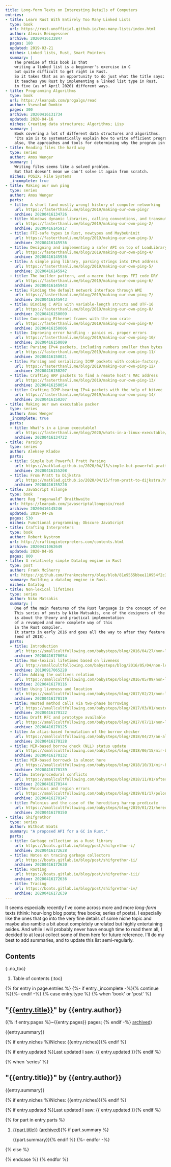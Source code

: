 ```yaml
---
title: Long-form Texts on Interesting Details of Computers
entries:
- title: Learn Rust With Entirely Too Many Linked Lists
  type: book
  url: https://rust-unofficial.github.io/too-many-lists/index.html
  author: Alexis Beingessner
  archive: 20200416132847
  pages: 180
  updated: 2019-03-21
  niches: Linked lists, Rust, Smart Pointers
  summary: |
    The premise of this book is that
    writing a linked list is a beginner's exercise in C
    but quite difficult to get right in Rust.
    So it takes that as an opportunity to do just what the title says:
    It teaches you Rust by implementing a linked list type in Rust,
    in five (as of April 2020) different ways.
- title: Programming Algorithms
  type: book
  url: https://leanpub.com/progalgs/read
  author: Vsevolod Domkin
  pages: 300
  archive: 20200416131734
  updated: 2020-04-16
  niches: Creating data structures; Algorithms; Lisp
  summary: |
    Book covering a lot of different data structures and algorithms.
    "Its aim is to systematically explain how to write efficient programs and,
    also, the approaches and tools for determining why the program isn’t efficient enough."
- title: Reading files the hard way
  type: series
  author: Amos Wenger
  summary: |
    Writing files seems like a solved problem.
    But that doesn't mean we can't solve it again from scratch.
  niches: POSIX; File Systems
  _incomplete: true
- title: Making our own ping
  type: series
  author: Amos Wenger
  parts:
  - title: A short (and mostly wrong) history of computer networking 
    url: https://fasterthanli.me/blog/2019/making-our-own-ping/
    archive: 20200416134726
  - title: Windows dynamic libraries, calling conventions, and transmute
    url: https://fasterthanli.me/blog/2019/making-our-own-ping-2/
    archive: 20200416145917
  - title: FFI-safe types in Rust, newtypes and MaybeUninit
    url: https://fasterthanli.me/blog/2019/making-our-own-ping-3/
    archive: 20200416145936
  - title: Designing and implementing a safer API on top of LoadLibrary
    url: https://fasterthanli.me/blog/2019/making-our-own-ping-4/
    archive: 20200416145936
  - title: A simple ping library, parsing strings into IPv4 address
    url: https://fasterthanli.me/blog/2019/making-our-own-ping-5/
    archive: 20200416145942
  - title: The builder pattern, and a macro that keeps FFI code DRY
    url: https://fasterthanli.me/blog/2019/making-our-own-ping-6/
    archive: 20200416145943
  - title: Finding the default network interface through WMI
    url: https://fasterthanli.me/blog/2019/making-our-own-ping-7/
    archive: 20200416145943
  - title: Binding C APIs with variable-length structs and UTF-16
    url: https://fasterthanli.me/blog/2019/making-our-own-ping-8/
    archive: 20200416150009
  - title: Consuming Ethernet frames with the nom crate
    url: https://fasterthanli.me/blog/2019/making-our-own-ping-9/
    archive: 20200416150006
  - title: Improving error handling - panics vs. proper errors
    url: https://fasterthanli.me/blog/2019/making-our-own-ping-10/
    archive: 20200416150009
  - title: Parsing IPv4 packets, including numbers smaller than bytes
    url: https://fasterthanli.me/blog/2019/making-our-own-ping-11/
    archive: 20200416150021
  - title: Parsing and serializing ICMP packets with cookie-factory.
    url: https://fasterthanli.me/blog/2019/making-our-own-ping-12/
    archive: 20200416150207
  - title: Crafting ARP packets to find a remote host's MAC address
    url: https://fasterthanli.me/blog/2019/making-our-own-ping-13/
    archive: 20200416150054
  - title: Crafting ICMP-bearing IPv4 packets with the help of bitvec
    url: https://fasterthanli.me/blog/2019/making-our-own-ping-14/
    archive: 20200416150207
- title: Making our own executable packer
  type: series
  author: Amos Wenger
  _incomplete: true
  parts:
  - title: What's in a Linux executable?
    url: https://fasterthanli.me/blog/2020/whats-in-a-linux-executable/
    archive: 20200416134722
- title: Parsing
  type: series
  author: Aleksey Kladov
  parts:
  - title: Simple but Powerful Pratt Parsing
    url: https://matklad.github.io/2020/04/13/simple-but-powerful-pratt-parsing.html
    archive: 20200416155208
  - title: From Pratt to Dijkstra
    url: https://matklad.github.io/2020/04/15/from-pratt-to-dijkstra.html
    archive: 20200416155220
- title: JavaScript Allongé
  type: book
  author: Reg “raganwald” Braithwaite
  url: https://leanpub.com/javascriptallongesix/read
  archive: 20200416145246
  updated: 2019-04-26
  pages: 530
  niches: Functional programming; Obscure JavaScript
- title: Crafting Interpreters
  type: book
  author: Robert Nystrom
  url: http://craftinginterpreters.com/contents.html
  archive: 20200411062649
  updated: 2020-04-05
  pages: 800
- title: A relatively simple Datalog engine in Rust
  type: post
  author: Frank McSherry
  url: https://github.com/frankmcsherry/blog/blob/81e9555bbee110954f2c3d35caf86ea7e7612fa6/posts/2018-05-19.md
  summary: Building a datalog engine in Rust.
  niches: Datalog
- title: Non-lexical lifetimes
  type: series
  author: Niko Matsakis
  summary: |
    One of the main features of the Rust language is the concept of ownership and lifetimes.
    This series of posts by Niko Matsakis, one of the designers of the Rust language,
    is about the theory and practical implementation
    of a revamped and more complete way of this
    in the Rust compiler.
    It starts in early 2016 and goes all the way to after they feature landed
    (end of 2018).
  parts:
  - title: Introduction
    url: https://smallcultfollowing.com/babysteps/blog/2016/04/27/non-lexical-lifetimes-introduction/
    archive: 20200416170054
  - title: Non-lexical lifetimes based on liveness
    url: http://smallcultfollowing.com/babysteps/blog/2016/05/04/non-lexical-lifetimes-based-on-liveness/
    archive: 20190917065228
  - title: Adding the outlives relation
    url: https://smallcultfollowing.com/babysteps/blog/2016/05/09/non-lexical-lifetimes-adding-the-outlives-relation/
    archive: 20200416170116
  - title: Using liveness and location
    url: https://smallcultfollowing.com/babysteps/blog/2017/02/21/non-lexical-lifetimes-using-liveness-and-location/
    archive: 20200416170119
  - title: Nested method calls via two-phase borrowing
    url: https://smallcultfollowing.com/babysteps/blog/2017/03/01/nested-method-calls-via-two-phase-borrowing/
    archive: 20200416170122
  - title: Draft RFC and prototype available
    url: https://smallcultfollowing.com/babysteps/blog/2017/07/11/non-lexical-lifetimes-draft-rfc-and-prototype-available/
    archive: 20200416170125
  - title: An alias-based formulation of the borrow checker
    url: https://smallcultfollowing.com/babysteps/blog/2018/04/27/an-alias-based-formulation-of-the-borrow-checker/
    archive: 20200416170128
  - title: MIR-based borrow check (NLL) status update
    url: https://smallcultfollowing.com/babysteps/blog/2018/06/15/mir-based-borrow-check-nll-status-update/
    archive: 20200416170132
  - title: MIR-based borrowck is almost here
    url: https://smallcultfollowing.com/babysteps/blog/2018/10/31/mir-based-borrowck-is-almost-here/
    archive: 20200416170139
  - title: Interprocedural conflicts
    url: https://smallcultfollowing.com/babysteps/blog/2018/11/01/after-nll-interprocedural-conflicts/
    archive: 20200416170144
  - title: Polonius and region errors
    url: https://smallcultfollowing.com/babysteps/blog/2019/01/17/polonius-and-region-errors/
    archive: 20200416170147
  - title: Polonius and the case of the hereditary harrop predicate
    url: https://smallcultfollowing.com/babysteps/blog/2019/01/21/hereditary-harrop-region-constraints/
    archive: 20200416170150
- title: Shifgrethor
  type: series
  author: Without Boats
  summary: "A proposed API for a GC in Rust."
  parts:
  - title: Garbage collection as a Rust library
    url: https://boats.gitlab.io/blog/post/shifgrethor-i/
    archive: 20200416172628
  - title: Notes on tracing garbage collectors
    url: https://boats.gitlab.io/blog/post/shifgrethor-ii/
    archive: 20200416172630
  - title: Rooting
    url: https://boats.gitlab.io/blog/post/shifgrethor-iii/
    archive: 20200416172636
  - title: Tracing
    url: https://boats.gitlab.io/blog/post/shifgrethor-iv/
    archive: 20200416172639
---
```

It seems especially recently I've come across more and more
_long-form_ texts (think: hour-long blog posts; free books; series of posts).
I especially like the ones that go into the very fine details of some niche topic
and maybe also ramble a bit about completely unrelated but
highly entertaining asides.
And while I will probably never have enough time to read them all,
I decided to at least collect some of them here for future reference.
I'll do my best to add summaries, and to update this list semi-regularly.

## Contents
{:.no_toc}

1. Table of contents
{:toc}

{% for entry in page.entries %}
{%- if entry._incomplete -%}{% continue %}{%- endif -%}
{% case entry.type %}
{% when 'book' or 'post' %}

## "[{{entry.title}}]({{entry.url}})" by {{entry.author}}

({% if entry.pages %}~{{entry.pages}} pages; {% endif -%}
[archived](https://web.archive.org/web/{{entry.archive}}/{{entry.url}}))

{{entry.summary}}

{% if entry.niches %}Niches: {{entry.niches}}{% endif %}

{% if entry.updated %}Last updated I saw: {{ entry.updated }}{% endif %}

{% when 'series' %}

## "{{entry.title}}" by {{entry.author}}

{{entry.summary}}

{% if entry.niches %}Niches: {{entry.niches}}{% endif %}

{% if entry.updated %}Last updated I saw: {{ entry.updated }}{% endif %}

{% for part in entry.parts %}
1. [{{part.title}}]({{part.url}}) ([archived](https://web.archive.org/web/{{part.archive}}/{{part.url}})){% if part.summary %}

    {{part.summary}}{% endif %}
{%- endfor -%}

{% else %}
<!-- Pascal screwed up. There is no way to handle type `{{entry.type}}` -->
{% endcase %}
{% endfor %}
